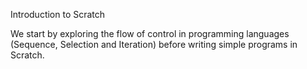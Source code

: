Introduction to Scratch

We start by exploring the flow of control in programming languages (Sequence, Selection and Iteration) before writing simple programs in Scratch.